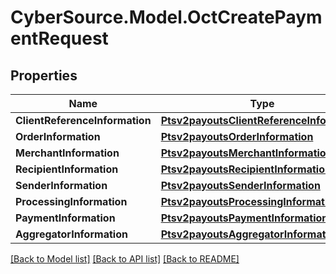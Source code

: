 # CyberSource.Model.OctCreatePaymentRequest
## Properties

Name | Type | Description | Notes
------------ | ------------- | ------------- | -------------
**ClientReferenceInformation** | [**Ptsv2payoutsClientReferenceInformation**](Ptsv2payoutsClientReferenceInformation.md) |  | [optional] 
**OrderInformation** | [**Ptsv2payoutsOrderInformation**](Ptsv2payoutsOrderInformation.md) |  | [optional] 
**MerchantInformation** | [**Ptsv2payoutsMerchantInformation**](Ptsv2payoutsMerchantInformation.md) |  | [optional] 
**RecipientInformation** | [**Ptsv2payoutsRecipientInformation**](Ptsv2payoutsRecipientInformation.md) |  | [optional] 
**SenderInformation** | [**Ptsv2payoutsSenderInformation**](Ptsv2payoutsSenderInformation.md) |  | [optional] 
**ProcessingInformation** | [**Ptsv2payoutsProcessingInformation**](Ptsv2payoutsProcessingInformation.md) |  | [optional] 
**PaymentInformation** | [**Ptsv2payoutsPaymentInformation**](Ptsv2payoutsPaymentInformation.md) |  | [optional] 
**AggregatorInformation** | [**Ptsv2payoutsAggregatorInformation**](Ptsv2payoutsAggregatorInformation.md) |  | [optional] 

[[Back to Model list]](../README.md#documentation-for-models) [[Back to API list]](../README.md#documentation-for-api-endpoints) [[Back to README]](../README.md)

